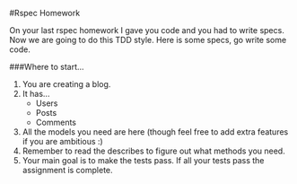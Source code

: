 #Rspec Homework

On your last rspec homework I gave you code and you had to write specs.  
Now we are going to do this TDD style. Here is some specs, go write some code.  

###Where to start...

1. You are creating a blog.  
2. It has...  
	- Users
	- Posts
	- Comments
3. All the models you need are here (though feel free to add extra features if you are ambitious :)  
4. Remember to read the describes to figure out what methods you need.  
5. Your main goal is to make the tests pass. If all your tests pass the assignment is complete.  

